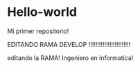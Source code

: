 # Hello-world
Mi primer repositorio!

EDITANDO RAMA DEVELOP
!!!!!!!!!!!!!!!!!!!!!!!!


editando la RAMA!
Ingeniero en informatica!
